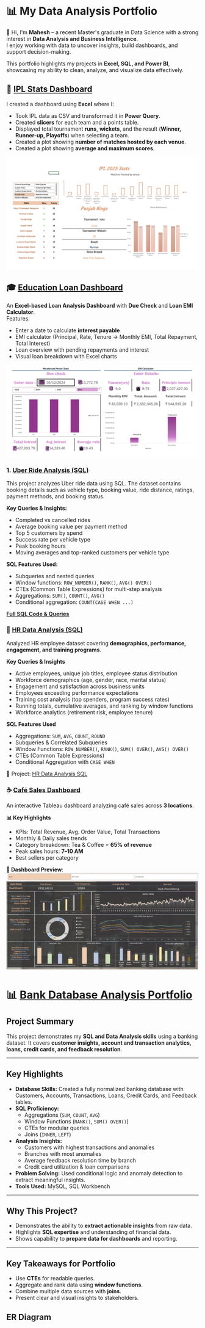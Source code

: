 

# 📊 My Data Analysis Portfolio

👋 Hi, I'm **Mahesh** – a recent Master's graduate in Data Science with a strong interest in **Data Analysis and Business Intelligence**.  
I enjoy working with data to uncover insights, build dashboards, and support decision-making.  

This portfolio highlights my projects in **Excel, SQL, and Power BI**, showcasing my ability to clean, analyze, and visualize data effectively.  
  
## 🏏 [IPL Stats Dashboard](./excel-IPL-stats-dashboard/README.md)

I created a dashboard using **Excel** where I:

- Took IPL data as CSV and transformed it in **Power Query**.  
- Created **slicers** for each team and a points table.  
- Displayed total tournament **runs**, **wickets**, and the result (**Winner, Runner-up, Playoffs**) when selecting a team.  
- Created a plot showing **number of matches hosted by each venue**.  
- Created a plot showing **average and maximum scores**.  

![IPL Dashboard](./excel-IPL-stats-dashboard/IPL_Dash.jpg)


## 🎓 [Education Loan Dashboard](./Education_Loan_Dashboard/README.md)
An **Excel-based Loan Analysis Dashboard** with **Due Check** and **Loan EMI Calculator**.  
Features:  
- Enter a date to calculate **interest payable**  
- EMI calculator (Principal, Rate, Tenure → Monthly EMI, Total Repayment, Total Interest)  
- Loan overview with pending repayments and interest  
- Visual loan breakdown with Excel charts  

![Education Loan Dashboard](./Education_Loan_Dashboard/Loan%20Dashboard%20scn.jpg)


### 1. [Uber Ride Analysis (SQL)](./SQL_Uber_data_analysis)
  

This project analyzes Uber ride data using SQL. The dataset contains booking details such as vehicle type, booking value, ride distance, ratings, payment methods, and booking status.

**Key Queries & Insights:**
- Completed vs cancelled rides  
- Average booking value per payment method  
- Top 5 customers by spend  
- Success rate per vehicle type  
- Peak booking hours  
- Moving averages and top-ranked customers per vehicle type  

**SQL Features Used:**
- Subqueries and nested queries  
- Window functions: `ROW_NUMBER()`, `RANK()`, `AVG() OVER()`  
- CTEs (Common Table Expressions) for multi-step analysis  
- Aggregations: `SUM()`, `COUNT()`, `AVG()`  
- Conditional aggregation: `COUNT(CASE WHEN ...)`  

**[Full SQL Code & Queries](./SQL_Uber_data_analysis)**


### 📌 [HR Data Analysis (SQL)](./HR_Data_analysis_sql)
Analyzed HR employee dataset covering **demographics, performance, engagement, and training programs**.  

**Key Queries & Insights**  
- Active employees, unique job titles, employee status distribution  
- Workforce demographics (age, gender, race, marital status)  
- Engagement and satisfaction across business units  
- Employees exceeding performance expectations  
- Training cost analysis (top spenders, program success rates)  
- Running totals, cumulative averages, and ranking by window functions  
- Workforce analytics (retirement risk, employee tenure)  

**SQL Features Used**  
- Aggregations: `SUM`, `AVG`, `COUNT`, `ROUND`  
- Subqueries & Correlated Subqueries  
- Window Functions: `ROW_NUMBER()`, `RANK()`, `SUM() OVER()`, `AVG() OVER()`  
- CTEs (Common Table Expressions)  
- Conditional Aggregation with `CASE WHEN`  

📂 Project: [HR Data Analysis SQL](./HR_Data_analysis_sql)

### ☕ [Café Sales Dashboard](./Cafe_Sales_Dashboard/README.md)

An interactive Tableau dashboard analyzing café sales across **3 locations**.  

**📊 Key Highlights**
- KPIs: Total Revenue, Avg. Order Value, Total Transactions  
- Monthly & Daily sales trends  
- Category breakdown: Tea & Coffee = **65% of revenue**  
- Peak sales hours: **7–10 AM**  
- Best sellers per category  

**📸 Dashboard Preview**:  
![Cafe_Sales_Dashboard](./Cafe_Sales_Dashboard/cafedb.jpg)

# 📊 [Bank Database Analysis Portfolio](./Bank_anomaly_data_analysis/README.md)

## Project Summary
This project demonstrates my **SQL and Data Analysis skills** using a banking dataset. It covers **customer insights, account and transaction analytics, loans, credit cards, and feedback resolution**.

---

## Key Highlights

- **Database Skills:** Created a fully normalized banking database with Customers, Accounts, Transactions, Loans, Credit Cards, and Feedback tables.
- **SQL Proficiency:** 
  - Aggregations (`SUM`, `COUNT`, `AVG`)
  - Window Functions (`RANK()`, `SUM() OVER()`)
  - CTEs for modular queries
  - Joins (`INNER`, `LEFT`)
- **Analysis Insights:**
  - Customers with highest transactions and anomalies
  - Branches with most anomalies
  - Average feedback resolution time by branch
  - Credit card utilization & loan comparisons
- **Problem Solving:** Used conditional logic and anomaly detection to extract meaningful insights.
- **Tools Used:** MySQL, SQL Workbench

---

## Why This Project?
- Demonstrates the ability to **extract actionable insights** from raw data.
- Highlights **SQL expertise** and understanding of financial data.
- Shows capability to **prepare data for dashboards** and reporting.

---

## Key Takeaways for Portfolio
- Use **CTEs** for readable queries.
- Aggregate and rank data using **window functions**.
- Combine multiple data sources with **joins**.
- Present clear and visual insights to stakeholders.
## ER Diagram


